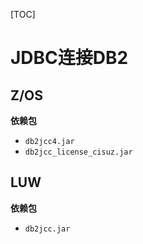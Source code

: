 [TOC]

# JDBC连接DB2

## Z/OS

**依赖包**

- `db2jcc4.jar`
- `db2jcc_license_cisuz.jar`

## LUW

**依赖包**

- `db2jcc.jar`